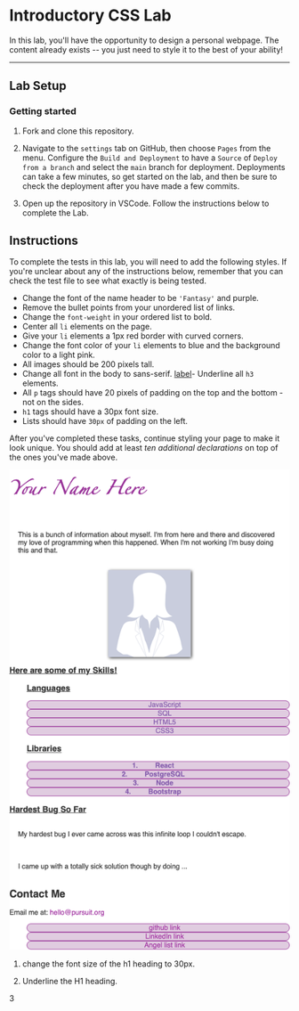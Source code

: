 # Introductory CSS Lab

In this lab, you'll have the opportunity to design a personal webpage. The content already exists -- you just need to style it to the best of your ability!

---

## Lab Setup

### Getting started

1. Fork and clone this repository.

1. Navigate to the `settings` tab on GitHub, then choose `Pages` from the menu. Configure the `Build and Deployment` to have a `Source` of `Deploy from a branch` and select the `main` branch for deployment. Deployments can take a few minutes, so get started on the lab, and then be sure to check the deployment after you have made a few commits.

1. Open up the repository in VSCode. Follow the instructions below to complete the Lab.

## Instructions

To complete the tests in this lab, you will need to add the following styles. If you're unclear about any of the instructions below, remember that you can check the test file to see what exactly is being tested.

- Change the font of the name header to be `'Fantasy'` and purple.
- Remove the bullet points from your unordered list of links.
- Change the `font-weight` in your ordered list to bold.
- Center all `li` elements on the page.
- Give your `li` elements a 1px red border with curved corners.
- Change the font color of your `li` elements to blue and the background color to a light pink.
- All images should be 200 pixels tall.
- Change all font in the body to sans-serif.
[label](index.html)- Underline all `h3` elements.
- All `p` tags should have 20 pixels of padding on the top and the bottom - not on the sides.
- `h1` tags should have a 30px font size.
- Lists should have `30px` of padding on the left.

After you've completed these tasks, continue styling your page to make it look unique. You should add at least _ten additional declarations_ on top of the ones you've made above.

![An example page.](./assets/example-page.png)

1. change the font size of the h1 heading to 30px.

2. Underline the H1 heading.

3

